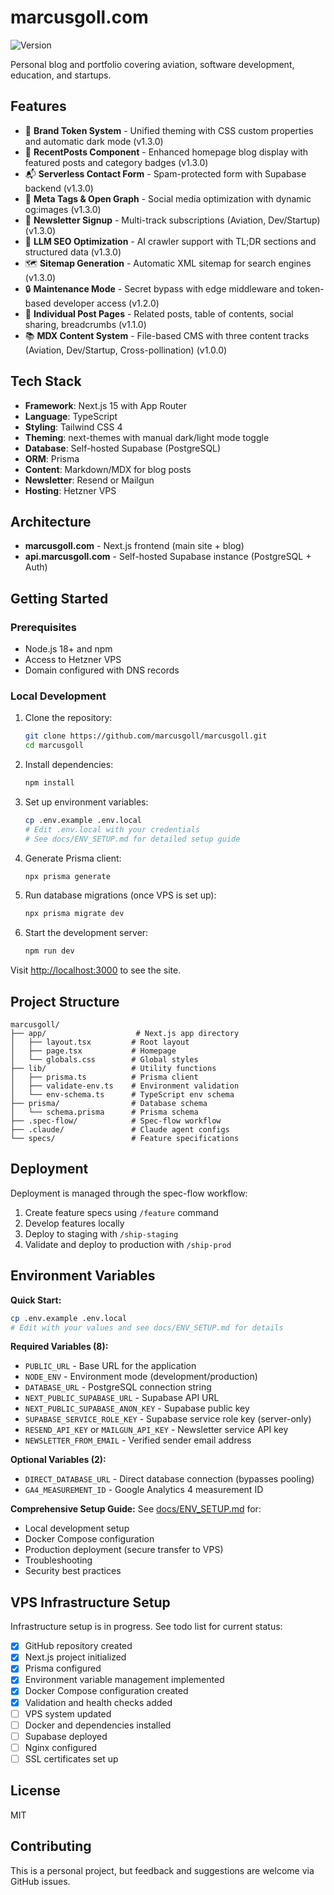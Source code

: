 # marcusgoll.com

![Version](https://img.shields.io/badge/version-v1.3.0-blue)

Personal blog and portfolio covering aviation, software development, education, and startups.

## Features

- 🎨 **Brand Token System** - Unified theming with CSS custom properties and automatic dark mode (v1.3.0)
- 📝 **RecentPosts Component** - Enhanced homepage blog display with featured posts and category badges (v1.3.0)
- 📬 **Serverless Contact Form** - Spam-protected form with Supabase backend (v1.3.0)
- 🔗 **Meta Tags & Open Graph** - Social media optimization with dynamic og:images (v1.3.0)
- 📧 **Newsletter Signup** - Multi-track subscriptions (Aviation, Dev/Startup) (v1.3.0)
- 🤖 **LLM SEO Optimization** - AI crawler support with TL;DR sections and structured data (v1.3.0)
- 🗺️ **Sitemap Generation** - Automatic XML sitemap for search engines (v1.3.0)
- 🔒 **Maintenance Mode** - Secret bypass with edge middleware and token-based developer access (v1.2.0)
- 📄 **Individual Post Pages** - Related posts, table of contents, social sharing, breadcrumbs (v1.1.0)
- 📚 **MDX Content System** - File-based CMS with three content tracks (Aviation, Dev/Startup, Cross-pollination) (v1.0.0)

## Tech Stack

- **Framework**: Next.js 15 with App Router
- **Language**: TypeScript
- **Styling**: Tailwind CSS 4
- **Theming**: next-themes with manual dark/light mode toggle
- **Database**: Self-hosted Supabase (PostgreSQL)
- **ORM**: Prisma
- **Content**: Markdown/MDX for blog posts
- **Newsletter**: Resend or Mailgun
- **Hosting**: Hetzner VPS

## Architecture

- **marcusgoll.com** - Next.js frontend (main site + blog)
- **api.marcusgoll.com** - Self-hosted Supabase instance (PostgreSQL + Auth)

## Getting Started

### Prerequisites

- Node.js 18+ and npm
- Access to Hetzner VPS
- Domain configured with DNS records

### Local Development

1. Clone the repository:
   ```bash
   git clone https://github.com/marcusgoll/marcusgoll.git
   cd marcusgoll
   ```

2. Install dependencies:
   ```bash
   npm install
   ```

3. Set up environment variables:
   ```bash
   cp .env.example .env.local
   # Edit .env.local with your credentials
   # See docs/ENV_SETUP.md for detailed setup guide
   ```

4. Generate Prisma client:
   ```bash
   npx prisma generate
   ```

5. Run database migrations (once VPS is set up):
   ```bash
   npx prisma migrate dev
   ```

6. Start the development server:
   ```bash
   npm run dev
   ```

Visit [http://localhost:3000](http://localhost:3000) to see the site.

## Project Structure

```
marcusgoll/
├── app/                    # Next.js app directory
│   ├── layout.tsx         # Root layout
│   ├── page.tsx           # Homepage
│   └── globals.css        # Global styles
├── lib/                   # Utility functions
│   ├── prisma.ts          # Prisma client
│   ├── validate-env.ts    # Environment validation
│   └── env-schema.ts      # TypeScript env schema
├── prisma/                # Database schema
│   └── schema.prisma      # Prisma schema
├── .spec-flow/            # Spec-flow workflow
├── .claude/               # Claude agent configs
└── specs/                 # Feature specifications
```

## Deployment

Deployment is managed through the spec-flow workflow:

1. Create feature specs using `/feature` command
2. Develop features locally
3. Deploy to staging with `/ship-staging`
4. Validate and deploy to production with `/ship-prod`

## Environment Variables

**Quick Start:**
```bash
cp .env.example .env.local
# Edit with your values and see docs/ENV_SETUP.md for details
```

**Required Variables (8):**
- `PUBLIC_URL` - Base URL for the application
- `NODE_ENV` - Environment mode (development/production)
- `DATABASE_URL` - PostgreSQL connection string
- `NEXT_PUBLIC_SUPABASE_URL` - Supabase API URL
- `NEXT_PUBLIC_SUPABASE_ANON_KEY` - Supabase public key
- `SUPABASE_SERVICE_ROLE_KEY` - Supabase service role key (server-only)
- `RESEND_API_KEY` or `MAILGUN_API_KEY` - Newsletter service API key
- `NEWSLETTER_FROM_EMAIL` - Verified sender email address

**Optional Variables (2):**
- `DIRECT_DATABASE_URL` - Direct database connection (bypasses pooling)
- `GA4_MEASUREMENT_ID` - Google Analytics 4 measurement ID

**Comprehensive Setup Guide:** See [docs/ENV_SETUP.md](docs/ENV_SETUP.md) for:
- Local development setup
- Docker Compose configuration
- Production deployment (secure transfer to VPS)
- Troubleshooting
- Security best practices

## VPS Infrastructure Setup

Infrastructure setup is in progress. See todo list for current status:

- [x] GitHub repository created
- [x] Next.js project initialized
- [x] Prisma configured
- [x] Environment variable management implemented
- [x] Docker Compose configuration created
- [x] Validation and health checks added
- [ ] VPS system updated
- [ ] Docker and dependencies installed
- [ ] Supabase deployed
- [ ] Nginx configured
- [ ] SSL certificates set up

## License

MIT

## Contributing

This is a personal project, but feedback and suggestions are welcome via GitHub issues.
